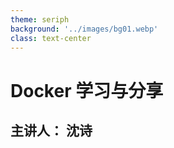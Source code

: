 ```yaml
---
theme: seriph
background: '../images/bg01.webp'
class: text-center
---
```

# Docker 学习与分享

## 主讲人： 沈诗